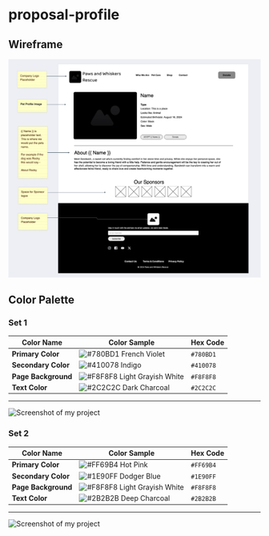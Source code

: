 # proposal-profile

## Wireframe

![Screenshot of my project](./assets/Proposal_PWR_2024.png)

## Color Palette

### Set 1

| Color Name           | Color Sample                                                                                     | Hex Code  |
|----------------------|--------------------------------------------------------------------------------------------------|-----------|
| **Primary Color**   | ![#780BD1](https://via.placeholder.com/15/780BD1/780BD1.png) French Violet                       | `#780BD1` |
| **Secondary Color**     | ![#410078](https://via.placeholder.com/15/410078/410078.png) Indigo                             | `#410078` |
| **Page Background**   | ![#F8F8F8](https://via.placeholder.com/15/F8F8F8/F8F8F8.png) Light Grayish White               | `#F8F8F8` |
| **Text Color**        | ![#2C2C2C](https://via.placeholder.com/15/2C2C2C/2C2C2C.png) Dark Charcoal                     | `#2C2C2C` |

---

![Screenshot of my project](./assets/Option_1_Purple.png)

### Set 2

| Color Name           | Color Sample                                                                                     | Hex Code  |
|----------------------|--------------------------------------------------------------------------------------------------|-----------|
| **Primary Color**     | ![#FF69B4](https://via.placeholder.com/15/FF69B4/FF69B4.png) Hot Pink                          | `#FF69B4` |
| **Secondary Color**   | ![#1E90FF](https://via.placeholder.com/15/1E90FF/1E90FF.png) Dodger Blue                       | `#1E90FF` |
| **Page Background**   | ![#F8F8F8](https://via.placeholder.com/15/F8F8F8/F8F8F8.png) Light Grayish White               | `#F8F8F8` |
| **Text Color**        | ![#2B2B2B](https://via.placeholder.com/15/2B2B2B/2B2B2B.png) Deep Charcoal                     | `#2B2B2B` |

---

![Screenshot of my project](./assets/Option_2_Pink_Blue.png)